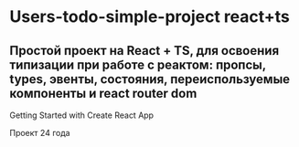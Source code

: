
# Users-todo-simple-project react+ts

## Простой проект на React + TS, для освоения типизации при работе с реактом: пропсы, types, эвенты, состояния, переиспользуемые компоненты и react router dom

Getting Started with Create React App

Проект 24 года
